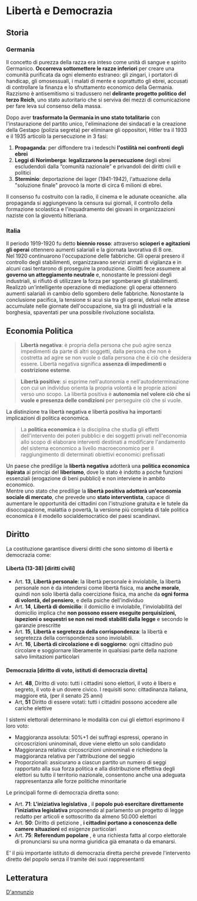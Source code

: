 # Libertà e Democrazia

## Storia

### Germania

Il concetto di purezza della razza era inteso come unità di sangue e spirito Germanico. **Occorreva sottomettere le razze inferiori** per creare una comunità purificata da ogni elemento estraneo: gli zingari, i portatori di handicap, gli omosessuali, i malati di mente e soprattutto gli ebrei, accusati di controllare la finanza e lo sfruttamento economico della Germania. Razzismo è antisemitismo si tradussero nel **delirante progetto politico del terzo Reich**, uno stato autoritario che si serviva dei mezzi di comunicazione per fare leva sul consenso della massa.

Dopo aver **trasformato la Germania in uno stato totalitario** con l'instaurazione del partito unico, l'eliminazione dei sindacati e la creazione della Gestapo (polizia segreta) per eliminare gli oppositori, Hitler tra il 1933 e il 1935 articolò la persecuzione in 3 fasi:
1. **Propaganda**: per diffondere tra i tedeschi **l'ostilità nei confronti degli ebrei**
2. **Leggi di Norimberga**: **legalizzarono la persecuzione** degli ebrei escludendoli dalla “comunità nazionale” e privandoli dei diritti civili e politici
3. **Sterminio**: deportazione dei lager (1941-1942), l'attuazione della "soluzione finale" provocò la morte di circa 6 milioni di ebrei.

Il consenso fu costruito con la radio, il cinema e le adunate oceaniche. alla propaganda si aggiungevano la censura sui giornali, il controllo della formazione scolastica e l'inquadramento dei giovani in organizzazioni naziste con la gioventù hitleriana.

### Italia

Il periodo 1919-1920 fu detto **biennio rosso**: attraverso **scioperi e agitazioni gli operai** ottennero aumenti salariali e la giornata lavorativa di 8 ore.  
Nel 1920 continuarono l'occupazione delle fabbriche. Gli operai presero il controllo degli stabilimenti, organizzavano servizi armati di vigilanza e in alcuni casi tentarono di proseguire la produzione.  Giolitti fece assumere al **governo un atteggiamento neutrale** e, nonostante le pressioni degli industriali, si rifiutò di utilizzare la forza per sgomberare gli stabilimenti.  
Realizzò un'intelligente operazione di mediazione: gli operai ottennero aumenti salariali in cambio dello sgombero delle fabbriche. Nonostante la conclusione pacifica, la tensione si acuì sia tra gli operai, delusi nelle attese accumulate nelle giornate dell'occupazione, sia tra gli industriali e la borghesia, spaventati per una possibile rivoluzione socialista.




## Economia Politica

> **Libertà negativa**: è propria della persona che può agire senza impedimenti da parte di altri soggetti, dalla persona che non è costretta ad agire se non vuole o dalla persona che è ciò che desidera essere. Libertà negativa significa **assenza di impedimenti o costrizione esterne**.

> **Libertà positive**: si esprime nell'autonomia e nell'autodeterminazione con cui un individuo orienta la propria volontà e le proprie azioni verso uno scopo. La libertà positiva è **autonomia nel volere ciò che si vuole e presenza delle condizioni** per perseguire ciò che si vuole.



La distinzione tra libertà negativa e libertà positiva ha importanti implicazioni di politica economica.

> La **politica economica** è la disciplina che studia gli effetti dell'intervento dei poteri pubblici e dei soggetti privati nell'economia allo scopo di elaborare interventi destinati a modificare l'andamento del sistema economico a livello macroeconomico per il raggiungimento di determinati obiettivi economici prefissati

Un paese che predilige la **libertà negativa** adotterà una **politica economica ispirata** ai principi del **liberismo**, dove lo stato è indotto a poche funzioni essenziali (erogazione di beni pubblici) e non interviene in ambito economico.  
Mentre uno stato che predilige la **libertà positiva adotterà un'economia sociale di mercato**, che prevede uno **stato interventista**, capace di aumentare le opportunità dei cittadini con l'istruzione gratuita e le tutele da disoccupazione, malattia o povertà, la versione più completa di tale politica economica è il modello socialdemocratico dei paesi scandinavi.

## Diritto

La costituzione garantisce diversi diritti che sono sintomo di libertà e democrazia come:

#### Libertà (13-38) [diritti civili]

- Art. **13**, **Libertà personale**: la libertà personale è inviolabile, la libertà personale non è da intendersi come libertà fisica, ma **anche morale**, quindi non solo libertà dalla coercizione fisica, ma anche da **ogni forma di volontà, del pensiero**, e della psiche dell'individuo
- Art. **14**, **Libertà di domicilio**: il domicilio è inviolabile, l'inviolabilità del domicilio implica che **non possono essere eseguite perquisizioni, ispezioni o sequestri se non nei modi stabiliti dalla legge** e secondo le garanzie prescritte
- Art. **15**, **Libertà e segretezza della corrispondenza**: la libertà e segretezza della corrispondenza sono inviolabili.
- Art. **16**, **Libertà di circolazione e di soggiorno**: ogni cittadino può circolare e soggiornare liberamente in qualsiasi parte della nazione salvo limitazioni particolari

#### Democrazia [diritto di voto, istituti di democrazia diretta]

- Art.  **48**, Diritto di voto: tutti i cittadini sono elettori, il voto è libero e segreto, il voto è un dovere civico. I requisiti sono: cittadinanza italiana, maggiore età, (per il senato 25 anni)
- Art,  **51** Diritto di essere votati: tutti i cittadini possono accedere alle cariche elettive

I sistemi elettorali determinano le modalità con cui gli elettori esprimono il loro voto:

- Maggioranza assoluta: 50%+1 dei suffragi espressi, operano in circoscrizioni uninominali, dove viene eletto un solo candidato
- Maggioranza relativa: circoscrizioni uninominali e richiedono la maggioranza relativa per l'attribuzione del seggio
- Proporzionali: assicurano a ciascun partito un numero di seggi rapportato alla sua forza politica e alla distribuzione effettiva degli elettori su tutto il territorio nazionale, consentono anche una adeguata rappresentanza alle forze politiche minoritarie

Le principali forme di democrazia diretta sono:

- Art. **71**: **L'iniziativa legislativa** , il **popolo può esercitare direttamente l'iniziativa legislativa** proponendo al parlamento un progetto di legge redatto per articoli e sottoscritto da almeno 50.000 elettori
- Art. **50**: Diritto di petizione , **i cittadini portano a conoscenza delle camere situazioni** ed esigenze particolari
- Art. **75**: **Referendum popolare** , è una richiesta fatta al corpo elettorale di pronunciarsi su una norma giuridica già emanata o da emanarsi.

E' il più importante istituto di democrazia diretta perché prevede l'intervento diretto del popolo senza il tramite dei suoi rappresentanti

## Letteratura

[D'annunzio](Brani.md)
